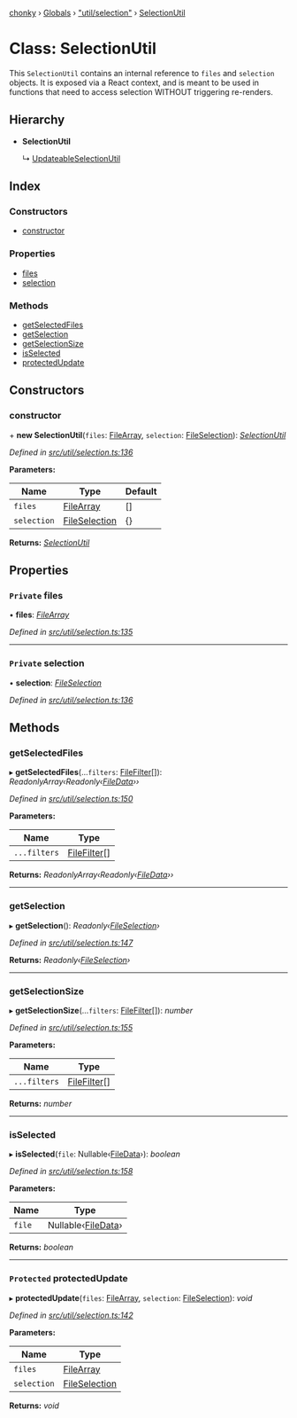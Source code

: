 [chonky](../README.md) › [Globals](../globals.md) › ["util/selection"](../modules/_util_selection_.md) › [SelectionUtil](_util_selection_.selectionutil.md)

# Class: SelectionUtil

This `SelectionUtil` contains an internal reference to `files` and `selection`
objects. It is exposed via a React context, and is meant to be used in functions
that need to access selection WITHOUT triggering re-renders.

## Hierarchy

* **SelectionUtil**

  ↳ [UpdateableSelectionUtil](_util_selection_.updateableselectionutil.md)

## Index

### Constructors

* [constructor](_util_selection_.selectionutil.md#constructor)

### Properties

* [files](_util_selection_.selectionutil.md#private-files)
* [selection](_util_selection_.selectionutil.md#private-selection)

### Methods

* [getSelectedFiles](_util_selection_.selectionutil.md#getselectedfiles)
* [getSelection](_util_selection_.selectionutil.md#getselection)
* [getSelectionSize](_util_selection_.selectionutil.md#getselectionsize)
* [isSelected](_util_selection_.selectionutil.md#isselected)
* [protectedUpdate](_util_selection_.selectionutil.md#protected-protectedupdate)

## Constructors

###  constructor

\+ **new SelectionUtil**(`files`: [FileArray](../modules/_types_files_types_.md#filearray), `selection`: [FileSelection](../interfaces/_types_selection_types_.fileselection.md)): *[SelectionUtil](_util_selection_.selectionutil.md)*

*Defined in [src/util/selection.ts:136](https://github.com/TimboKZ/Chonky/blob/84f690f/src/util/selection.ts#L136)*

**Parameters:**

Name | Type | Default |
------ | ------ | ------ |
`files` | [FileArray](../modules/_types_files_types_.md#filearray) | [] |
`selection` | [FileSelection](../interfaces/_types_selection_types_.fileselection.md) | {} |

**Returns:** *[SelectionUtil](_util_selection_.selectionutil.md)*

## Properties

### `Private` files

• **files**: *[FileArray](../modules/_types_files_types_.md#filearray)*

*Defined in [src/util/selection.ts:135](https://github.com/TimboKZ/Chonky/blob/84f690f/src/util/selection.ts#L135)*

___

### `Private` selection

• **selection**: *[FileSelection](../interfaces/_types_selection_types_.fileselection.md)*

*Defined in [src/util/selection.ts:136](https://github.com/TimboKZ/Chonky/blob/84f690f/src/util/selection.ts#L136)*

## Methods

###  getSelectedFiles

▸ **getSelectedFiles**(...`filters`: [FileFilter](../modules/_types_files_types_.md#filefilter)[]): *ReadonlyArray‹Readonly‹[FileData](../interfaces/_types_files_types_.filedata.md)››*

*Defined in [src/util/selection.ts:150](https://github.com/TimboKZ/Chonky/blob/84f690f/src/util/selection.ts#L150)*

**Parameters:**

Name | Type |
------ | ------ |
`...filters` | [FileFilter](../modules/_types_files_types_.md#filefilter)[] |

**Returns:** *ReadonlyArray‹Readonly‹[FileData](../interfaces/_types_files_types_.filedata.md)››*

___

###  getSelection

▸ **getSelection**(): *Readonly‹[FileSelection](../interfaces/_types_selection_types_.fileselection.md)›*

*Defined in [src/util/selection.ts:147](https://github.com/TimboKZ/Chonky/blob/84f690f/src/util/selection.ts#L147)*

**Returns:** *Readonly‹[FileSelection](../interfaces/_types_selection_types_.fileselection.md)›*

___

###  getSelectionSize

▸ **getSelectionSize**(...`filters`: [FileFilter](../modules/_types_files_types_.md#filefilter)[]): *number*

*Defined in [src/util/selection.ts:155](https://github.com/TimboKZ/Chonky/blob/84f690f/src/util/selection.ts#L155)*

**Parameters:**

Name | Type |
------ | ------ |
`...filters` | [FileFilter](../modules/_types_files_types_.md#filefilter)[] |

**Returns:** *number*

___

###  isSelected

▸ **isSelected**(`file`: Nullable‹[FileData](../interfaces/_types_files_types_.filedata.md)›): *boolean*

*Defined in [src/util/selection.ts:158](https://github.com/TimboKZ/Chonky/blob/84f690f/src/util/selection.ts#L158)*

**Parameters:**

Name | Type |
------ | ------ |
`file` | Nullable‹[FileData](../interfaces/_types_files_types_.filedata.md)› |

**Returns:** *boolean*

___

### `Protected` protectedUpdate

▸ **protectedUpdate**(`files`: [FileArray](../modules/_types_files_types_.md#filearray), `selection`: [FileSelection](../interfaces/_types_selection_types_.fileselection.md)): *void*

*Defined in [src/util/selection.ts:142](https://github.com/TimboKZ/Chonky/blob/84f690f/src/util/selection.ts#L142)*

**Parameters:**

Name | Type |
------ | ------ |
`files` | [FileArray](../modules/_types_files_types_.md#filearray) |
`selection` | [FileSelection](../interfaces/_types_selection_types_.fileselection.md) |

**Returns:** *void*
